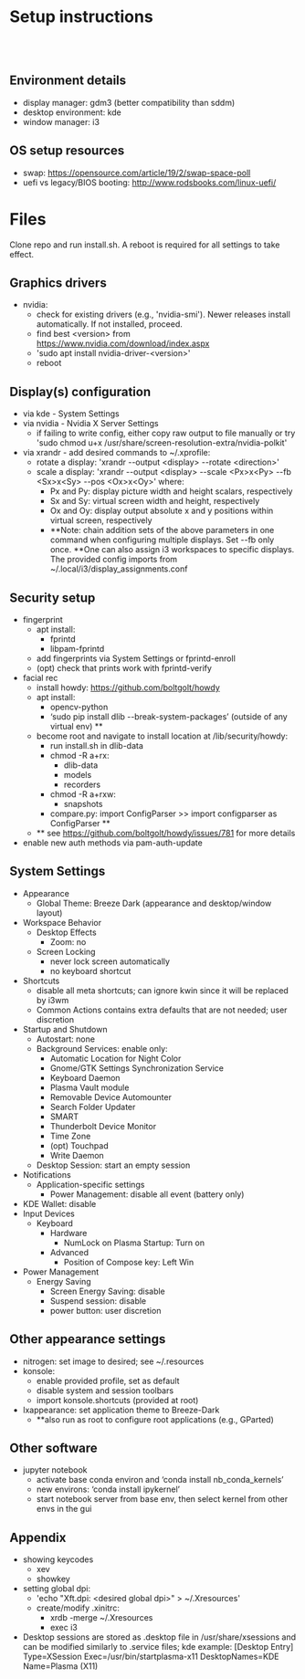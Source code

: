 # Setup instructions
<br>
<br>

## Environment details
- display manager: gdm3 (better compatibility than sddm)
- desktop environment: kde
- window manager: i3

## OS setup resources
- swap: https://opensource.com/article/19/2/swap-space-poll
- uefi vs legacy/BIOS booting: http://www.rodsbooks.com/linux-uefi/

# Files
Clone repo and run install.sh. A reboot is required for all settings to take effect.

## Graphics drivers
- nvidia:
    - check for existing drivers (e.g., 'nvidia-smi'). Newer releases install automatically. If not installed, proceed.
    - find best \<version\> from https://www.nvidia.com/download/index.aspx
    - 'sudo apt install nvidia-driver-\<version\>'
    - reboot
## Display(s) configuration
- via kde - System Settings
- via nvidia - Nvidia X Server Settings
    - if failing to write config, either copy raw output to file manually or
    try 'sudo chmod u+x /usr/share/screen-resolution-extra/nvidia-polkit'
- via xrandr - add desired commands to ~/.xprofile:
    - rotate a display: 'xrandr --output \<display\> --rotate \<direction\>'
    - scale a display: 'xrandr --output \<display\> --scale \<Px\>x\<Py\> --fb \<Sx\>x\<Sy\> --pos \<Ox\>x\<Oy\>' where:
        - Px and Py: display picture width and height scalars, respectively
        - Sx and Sy: virtual screen width and height, respectively
        - Ox and Oy: display output absolute x and y positions within virtual screen, respectively  
        - **Note: chain addition sets of the above parameters in one command when configuring multiple displays. Set --fb only once. 
**One can also assign i3 workspaces to specific displays. The provided config imports from ~/.local/i3/display_assignments.conf

## Security setup
- fingerprint
    - apt install:
        - fprintd
        - libpam-fprintd
    - add fingerprints via System Settings or fprintd-enroll
    - (opt) check that prints work with fprintd-verify
- facial rec
    - install howdy: https://github.com/boltgolt/howdy
    - apt install: 
        - opencv-python
        - ‘sudo pip install dlib --break-system-packages’ (outside of any virtual env) **
    - become root and navigate to install location at /lib/security/howdy:
        - run install.sh in dlib-data
        - chmod -R a+rx:
            - dlib-data
            - models
            - recorders
        - chmod -R a+rxw:
            - snapshots
        - compare.py: import ConfigParser >> import configparser as ConfigParser **
    - ** see https://github.com/boltgolt/howdy/issues/781 for more details
- enable new auth methods via pam-auth-update

## System Settings
- Appearance
    - Global Theme: Breeze Dark (appearance and desktop/window layout)
- Workspace Behavior
    - Desktop Effects
        - Zoom: no
    - Screen Locking
        - never lock screen automatically
        - no keyboard shortcut
- Shortcuts
    - disable all meta shortcuts; can ignore kwin since it will be replaced by i3wm
    - Common Actions contains extra defaults that are not needed; user discretion
- Startup and Shutdown
    - Autostart: none
    - Background Services: enable only:
        - Automatic Location for Night Color
        - Gnome/GTK Settings Synchronization Service
        - Keyboard Daemon
        - Plasma Vault module
        - Removable Device Automounter
        - Search Folder Updater
        - SMART
        - Thunderbolt Device Monitor
        - Time Zone
        - (opt) Touchpad
        - Write Daemon
    - Desktop Session: start an empty session
- Notifications
    - Application-specific settings
        - Power Management: disable all event (battery only)
- KDE Wallet: disable
- Input Devices
    - Keyboard
        - Hardware
            - NumLock on Plasma Startup: Turn on
        - Advanced
            - Position of Compose key: Left Win
- Power Management
    - Energy Saving
        - Screen Energy Saving: disable
        - Suspend session: disable
        - power button: user discretion

## Other appearance settings
- nitrogen: set image to desired; see ~/.resources
- konsole: 
    - enable provided profile, set as default
    - disable system and session toolbars
    - import konsole.shortcuts (provided at root)
- lxappearance: set application theme to Breeze-Dark
    - **also run as root to configure root applications (e.g., GParted)

## Other software
- jupyter notebook
    - activate base conda environ and ‘conda install nb_conda_kernels’
    - new environs: ‘conda install ipykernel’
    - start notebook server from base env, then select kernel from other envs in the gui

## Appendix
- showing keycodes
    - xev
    - showkey
- setting global dpi:
    -  'echo "Xft.dpi: \<desired global dpi\>" > ~/.Xresources'
    -  create/modify .xinitrc:
        - xrdb -merge ~/.Xresources
        - exec i3
- Desktop sessions are stored as .desktop file in /usr/share/xsessions and can 
be modified similarly to .service files; kde example:
    [Desktop Entry]
    Type=XSession
    Exec=/usr/bin/startplasma-x11
    DesktopNames=KDE
    Name=Plasma (X11)
